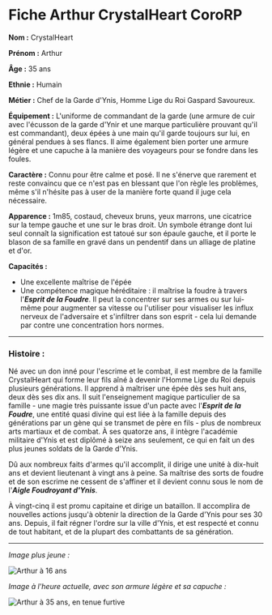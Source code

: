 # Fiche Arthur CrystalHeart CoroRP


**Nom :** CrystalHeart

**Prénom :** Arthur

**Âge :** 35 ans

**Ethnie :** Humain

**Métier :** Chef de la Garde d'Ynis, Homme Lige du Roi Gaspard Savoureux.
 
**Équipement :** L'uniforme de commandant de la garde (une armure de cuir avec l'écusson de la garde d'Ynir et une marque particulière prouvant qu'il est commandant), deux épées à une main qu'il garde toujours sur lui, en général pendues à ses flancs. Il aime également bien porter une armure légère et une capuche à la manière des voyageurs pour se fondre dans les foules.
 
**Caractère :** Connu pour être calme et posé. Il ne s'énerve que rarement et reste convaincu que ce n'est pas en blessant que l'on règle les problèmes, même s'il n'hésite pas à user de la manière forte quand il juge cela nécessaire.

**Apparence :** 1m85, costaud, cheveux bruns, yeux marrons, une cicatrice sur la tempe gauche et une sur le bras droit. Un symbole étrange dont lui seul connaît la signification est tatoué sur son épaule gauche, et il porte le blason de sa famille en gravé dans un pendentif dans un alliage de platine et d'or.
 
 
**Capacités :**

- Une excellente maîtrise de l'épée
- Une compétence magique héréditaire : il maîtrise la foudre à travers l'***Esprit de la Foudre***. Il peut la concentrer sur ses armes ou sur lui-même pour augmenter sa vitesse ou l'utiliser pour visualiser les influx nerveux de l'adversaire et s'infiltrer dans son esprit - cela lui demande par contre une concentration hors normes.
 
-----------------
 
### Histoire :

Né avec un don inné pour l'escrime et le combat, il est membre de la famille CrystalHeart qui forme leur fils aîné à devenir l'Homme Lige du Roi depuis plusieurs générations. Il apprend à maîtriser une épée dès ses huit ans, deux dès ses dix ans. Il suit l'enseignement magique particulier de sa famille - une magie très puissante issue d'un pacte avec l'***Esprit de la Foudre***, une entité quasi divine qui est liée à la famille depuis des générations par un gène qui se transmet de père en fils - plus de nombreux arts martiaux et de combat. À ses quatorze ans, il intègre l'académie militaire d'Ynis et est diplômé à seize ans seulement, ce qui en fait un des plus jeunes soldats de la Garde d'Ynis.
 
Dû aux nombreux faits d'armes qu'il accomplit, il dirige une unité à dix-huit ans et devient lieutenant à vingt ans à peine. Sa maîtrise des sorts de foudre et de son escrime ne cessent de s'affiner et il devient connu sous le nom de l'***Aigle Foudroyant d'Ynis***.
  
À vingt-cinq il est promu capitaine et dirige un bataillon. Il accomplira de nouvelles actions jusqu'à obtenir la direction de la Garde d'Ynis pour ses 30 ans. Depuis, il fait régner l'ordre sur la ville d'Ynis, et est respecté et connu de tout habitant, et de la plupart des combattants de sa génération.
 
--------------------
 
*Image plus jeune :*

![Arthur à 16 ans](http://orig12.deviantart.net/d2f2/f/2009/249/0/0/anger_thunder_god_by_dechain101.jpg)

*Image à l'heure actuelle, avec son armure légère et sa capuche :*

![Arthur à 35 ans, en tenue furtive](https://i.pinimg.com/564x/0a/f4/4d/0af44df1e3529790524948c56de0ecb7.jpg)

